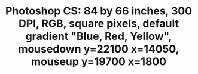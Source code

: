 ---
ee_id_thing: '142'
site: '1'
type: '2'
inv_num: 2010-045
add_credit:
url: 2010-045-photoshop-cs
title: 'Photoshop CS: 84 by 66 inches, 300 DPI, RGB, square pixels, default gradient
  "Blue, Red, Yellow", mousedown y=22100 x=14050, mouseup y=19700 x=1800'
year: '2010'
display_year: '2010'
medium: Chromogenic print
dims: 84 x 66 inches
pitch:
ps:
live_url:
youtube:
https://github.com/coryarcangel/alu:
imgs: photoshop-2010-045-full-cropped-database-ropac.jpg
subheading:
download:
commission:
related:
layout: things-i-made
---